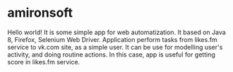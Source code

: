 # amironsoft
Hello world!
It is some simple app for web automatization.
It based on Java 8, Firefox, Selenium Web Driver.
Application perform tasks from likes.fm service to vk.com site, as a simple user.
It can be use for modelling user's activity, and doing routine actions.
In this case, app is useful for getting score in likes.fm service.

